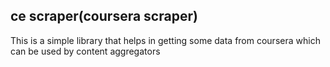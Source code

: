 ## ce scraper(coursera scraper)
This is a simple library that helps in getting some data from coursera
which can be used by content aggregators</br>